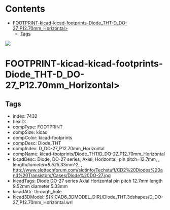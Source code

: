 



Contents
========

* [FOOTPRINT-kicad-kicad-footprints-Diode_THT-D_DO-27_P12.70mm_Horizontal>](#footprint-kicad-kicad-footprints-diode_tht-d_do-27_p1270mm_horizontal)
	* [Tags](#tags)
  
![][im]
# FOOTPRINT-kicad-kicad-footprints-Diode_THT-D_DO-27_P12.70mm_Horizontal>

## Tags

- index: 7432
- hexID: 
- oompType: FOOTPRINT
- oompSize: kicad
- oompColor: kicad-footprints
- oompDesc: Diode_THT
- oompIndex: D_DO-27_P12.70mm_Horizontal
- oompName: kicad-footprints/Diode_THT/D_DO-27_P12.70mm_Horizontal
- kicadDesc: Diode, DO-27 series, Axial, Horizontal, pin pitch=12.7mm, , length*diameter=9.52*5.33mm^2, , http://www.slottechforum.com/slotinfo/Techstuff/CD2%20Diodes%20and%20Transistors/Cases/Diode%20DO-27.jpg
- kicadTags: Diode DO-27 series Axial Horizontal pin pitch 12.7mm  length 9.52mm diameter 5.33mm
- kicadAttr: through_hole
- kicad3DModel: ${KICAD6_3DMODEL_DIR}/Diode_THT.3dshapes/D_DO-27_P12.70mm_Horizontal.wrl



[im]: image.png

